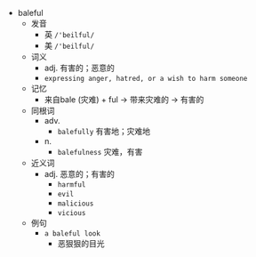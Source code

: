 - baleful
  - 发音
    - 英 `/'beilful/`
    - 美 `/'beilful/`
  - 词义
    - adj. 有害的；恶意的
    - `expressing anger, hatred, or a wish to harm someone`
  - 记忆
    - 来自bale (灾难) + ful → 带来灾难的 → 有害的
  - 同根词
    - adv.
      - `balefully` 有害地；灾难地
    - n.
      - `balefulness` 灾难，有害
  - 近义词
    - adj. 恶意的；有害的
      - `harmful`
      - `evil`
      - `malicious`
      - `vicious`
  - 例句
    - `a baleful look`
      - 恶狠狠的目光

